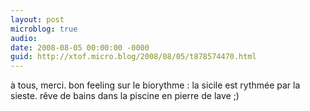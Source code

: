 ```yaml
---
layout: post
microblog: true
audio: 
date: 2008-08-05 00:00:00 -0000
guid: http://xtof.micro.blog/2008/08/05/t878574470.html
---
```

à tous, merci.  bon feeling sur le biorythme : la sicile est rythmée par la sieste. rêve de bains dans la piscine en pierre de lave ;)
